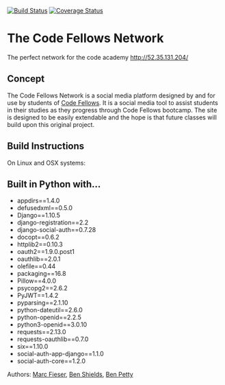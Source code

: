 [![Build Status](https://travis-ci.org/CodeFN/thecodefellowsnetwork.svg?branch=master)](https://travis-ci.org/CodeFN/thecodefellowsnetwork) [![Coverage Status](https://coveralls.io/repos/github/CodeFN/thecodefellowsnetwork/badge.svg?branch=master)](https://coveralls.io/github/CodeFN/thecodefellowsnetwork?branch=master)
# The Code Fellows Network
The perfect network for the code academy         http://52.35.131.204/


## Concept

The Code Fellows Network is a social media platform designed by and for use by students of [Code Fellows](https://www.codefellows.org/). It is a social media tool to assist students in their studies as they progress through Code Fellows bootcamp. The site is designed to be easily extendable and the hope is that future classes will build upon this original project.

## Build Instructions

On Linux and OSX systems:



## Built in Python with...

- appdirs==1.4.0
- defusedxml==0.5.0
- Django==1.10.5
- django-registration==2.2
- django-social-auth==0.7.28
- docopt==0.6.2
- httplib2==0.10.3
- oauth2==1.9.0.post1
- oauthlib==2.0.1
- olefile==0.44
- packaging==16.8
- Pillow==4.0.0
- psycopg2==2.6.2
- PyJWT==1.4.2
- pyparsing==2.1.10
- python-dateutil==2.6.0
- python-openid==2.2.5
- python3-openid==3.0.10
- requests==2.13.0
- requests-oauthlib==0.7.0
- six==1.10.0
- social-auth-app-django==1.1.0
- social-auth-core==1.2.0

Authors: [Marc Fieser](https://github.com/midfies), [Ben Shields](https://github.com/iamrobinhood12345), [Ben Petty](https://github.com/benpetty)

